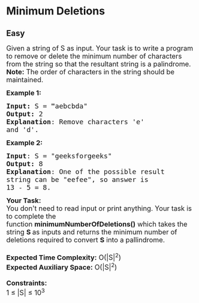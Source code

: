 # Minimum Deletions
## Easy 
<div class="problem-statement">
                <p></p><p><span style="font-size:18px">Given a string of S as input. Your task is to write a program to remove or delete the minimum number of characters from the string so that the resultant string is a palindrome.<br>
<strong>Note:</strong> The order of characters in the string should be maintained.</span></p>

<p><span style="font-size:18px"><strong>Example 1:</strong></span></p>

<pre><span style="font-size:18px"><strong>Input: </strong>S<strong> </strong>=<strong> "</strong>aebcbda"
<strong>Output:</strong> 2
<strong>Explanation</strong>: Remove characters 'e' 
and 'd'.</span></pre>

<p><span style="font-size:18px"><strong>Example 2:</strong></span></p>

<pre><span style="font-size:18px"><strong>Input</strong>: S = "geeksforgeeks"
<strong>Output:</strong> 8
<strong>Explanation</strong>: One of the possible result
string can be "eefee", so answer is 
13 - 5 = 8.
</span></pre>

<p><span style="font-size:18px"><strong>Your Task:&nbsp;&nbsp;</strong><br>
You don't need to read input or print anything. Your task is to complete the function&nbsp;<strong>minimumNumberOfDeletions()</strong>&nbsp;which takes the string <strong>S </strong>as inputs and returns the minimum number of deletions required to convert <strong>S</strong> into a pallindrome.<br>
<br>
<strong>Expected Time Complexity:</strong>&nbsp;O(|S|<sup>2</sup>)<br>
<strong>Expected Auxiliary Space:</strong>&nbsp;O(|S|<sup>2</sup>)<br>
<br>
<strong>Constraints:</strong><br>
1 ≤ |S| ≤ 10<sup>3</sup></span></p>
 <p></p>
            </div>